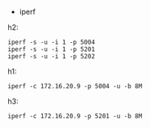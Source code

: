 * iperf

h2:
```
iperf -s -u -i 1 -p 5004
iperf -s -u -i 1 -p 5201
iperf -s -u -i 1 -p 5202
```

h1:
```
iperf -c 172.16.20.9 -p 5004 -u -b 8M
```

h3:
```
iperf -c 172.16.20.9 -p 5201 -u -b 8M
```